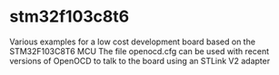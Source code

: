 # stm32f103c8t6
Various examples for a low cost development board based on the STM32F103C8T6 MCU
The file openocd.cfg can be used with recent versions of OpenOCD to talk to the
board using an STLink V2 adapter
<img source=board.jpeg>
